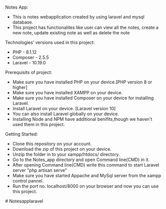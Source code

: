 Notes App:
- This is notes webapplication created by using laravel and mysql database.
- This project has functionalites like user can view all the notes, create a new note, update existing note as well as delete the note

Technologies' versions used in this project:
- PHP - 8.1.12
- Composer - 2.5.5
- Laravel - 10.19.0

Prerequisits of project:
- Make sure you have installed PHP on your device.[PHP version 8 or higher]
- Make sure you have installed XAMPP on your device.
- Make sure you have installed Composer on your device for installing Laravel.
- Install Laravel on your device. [Laravel version 10]
- You can also install Laravel globally on your device.
- Installing Node and NPM have additional benifits,though we haven't used them in this project.

Getting Started:
- Clone this repository on your account.
- Download the zip of this project on your device.
- Unzip the folder in to your xampp/htdocs/ directory.
- Go to the Notes_app directory and open Command line(CMD) in it.
- After opening Command line(CMD) write this command to start Laravel server "php artisan serve"
- Make sure you have started Appache and MySql server from the xampp control pannel.
- Run the port no. localhost/8000 on your browser and now you can use this project.



#   N o t e s _ a p p _ l a r a v e l  
 
